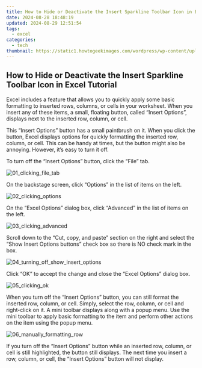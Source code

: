 ```yaml
---
title: How to Hide or Deactivate the Insert Sparkline Toolbar Icon in Excel Tutorial
date: 2024-08-28 18:48:19
updated: 2024-08-29 12:51:54
tags:
  - excel
categories:
  - tech
thumbnail: https://static1.howtogeekimages.com/wordpress/wp-content/uploads/2015/07/00_lead_image_insert_options_button.png
---
```


## How to Hide or Deactivate the Insert Sparkline Toolbar Icon in Excel Tutorial

Excel includes a feature that allows you to quickly apply some basic formatting to inserted rows, columns, or cells in your worksheet. When you insert any of these items, a small, floating button, called “Insert Options”, displays next to the inserted row, column, or cell.

 This “Insert Options” button has a small paintbrush on it. When you click the button, Excel displays options for quickly formatting the inserted row, column, or cell. This can be handy at times, but the button might also be annoying. However, it’s easy to turn it off.

 To turn off the “Insert Options” button, click the “File” tab.

![01_clicking_file_tab](https://static1.howtogeekimages.com/wordpress/wp-content/uploads/2015/07/01_clicking_file_tab3.png) 

 On the backstage screen, click “Options” in the list of items on the left.

![02_clicking_options](https://static1.howtogeekimages.com/wordpress/wp-content/uploads/2015/07/02_clicking_options2.png) 

 On the “Excel Options” dialog box, click “Advanced” in the list of items on the left.

![03_clicking_advanced](https://static1.howtogeekimages.com/wordpress/wp-content/uploads/2015/07/03_clicking_advanced1.png) 

 Scroll down to the “Cut, copy, and paste” section on the right and select the “Show Insert Options buttons” check box so there is NO check mark in the box.

![04_turning_off_show_insert_options](https://static1.howtogeekimages.com/wordpress/wp-content/uploads/2015/07/04_turning_off_show_insert_options.png) 

 Click “OK” to accept the change and close the “Excel Options” dialog box.

![05_clicking_ok](https://static1.howtogeekimages.com/wordpress/wp-content/uploads/2015/07/05_clicking_ok.png) 

 When you turn off the “Insert Options” button, you can still format the inserted row, column, or cell. Simply, select the row, column, or cell and right-click on it. A mini toolbar displays along with a popup menu. Use the mini toolbar to apply basic formatting to the item and perform other actions on the item using the popup menu.

![06_manually_formatting_row](https://static1.howtogeekimages.com/wordpress/wp-content/uploads/2015/07/06_manually_formatting_row.png) 

 If you turn off the “Insert Options” button while an inserted row, column, or cell is still highlighted, the button still displays. The next time you insert a row, column, or cell, the “Insert Options” button will not display.

<ins class="adsbygoogle"
     style="display:block"
     data-ad-format="autorelaxed"
     data-ad-client="ca-pub-7571918770474297"
     data-ad-slot="1223367746"></ins>



<ins class="adsbygoogle"
     style="display:block"
     data-ad-client="ca-pub-7571918770474297"
     data-ad-slot="8358498916"
     data-ad-format="auto"
     data-full-width-responsive="true"></ins>
